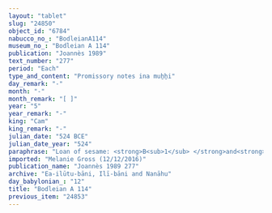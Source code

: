 ```yaml
---
layout: "tablet"
slug: "24850"
object_id: "6784"
nabucco_no_: "BodleianA114"
museum_no_: "Bodleian A 114"
publication: "Joannès 1989"
text_number: "277"
period: "Each"
type_and_content: "Promissory notes ina muẖẖi"
day_remark: "-"
month: "-"
month_remark: "[ ]"
year: "5"
year_remark: "-"
king: "Cam"
king_remark: "-"
julian_date: "524 BCE"
julian_date_year: "524"
paraphrase: "Loan of sesame: <strong>B<sub>1</sub> </strong>and<strong> B<sub>2</sub></strong> owe <strong>A</strong> 0;1.2 kor (48 l) of sesame, <em>&scaron;ib&scaron;u</em>-tax of the field. They will pay the sesame in Arahmsamna (VIII) in the city of Sūr-Amēlāti. 1 witness and the scribe.<br /> &nbsp;<br /> <strong>A</strong> = &Scaron;iriktu/Lūṣi-ana-nūr-Marduk//Ilī-bāni; <strong>B<sub>1</sub> </strong>= Nab&ucirc;-ittannu/Ea-kāṣir//Itti-en&scaron;i-Nab&ucirc;; <strong>B<sub>2</sub></strong> = Mura&scaron;&ucirc;/&Scaron;ama&scaron;-ahu-iddin//Kidin-S&icirc;n; Scribe = <strong>B<sub>1</sub></strong><br /> &nbsp;"
imported: "Melanie Gross (12/12/2016)"
publication_name: "Joannès 1989 277"
archive: "Ea-ilūtu-bāni, Ilī-bāni and Nanāhu"
day_babylonian_: "12"
title: "Bodleian A 114"
previous_item: "24853"
---
```

